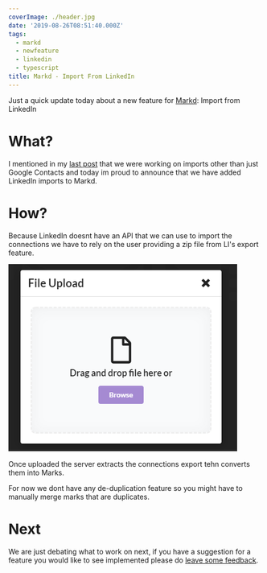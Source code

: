 ```yaml
---
coverImage: ./header.jpg
date: '2019-08-26T08:51:40.000Z'
tags:
  - markd
  - newfeature
  - linkedin
  - typescript
title: Markd - Import From LinkedIn
---
```


Just a quick update today about a new feature for [Markd](https://markd.co): Import from LinkedIn

<!-- more -->

# What?

I mentioned in my [last post](/markd/markd-import-from-google-contacts) that we were working on imports other than just Google Contacts and today im proud to announce that we have added LinkedIn imports to Markd.

# How?

Because LinkedIn doesnt have an API that we can use to import the connections we have to rely on the user providing a zip file from LI's export feature.

![](./file-upload.png)

Once uploaded the server extracts the connections export tehn converts them into Marks.

For now we dont have any de-duplication feature so you might have to manually merge marks that are duplicates.

# Next

We are just debating what to work on next, if you have a suggestion for a feature you would like to see implemented please do [leave some feedback](https://markd.public.makerkit.co/).
